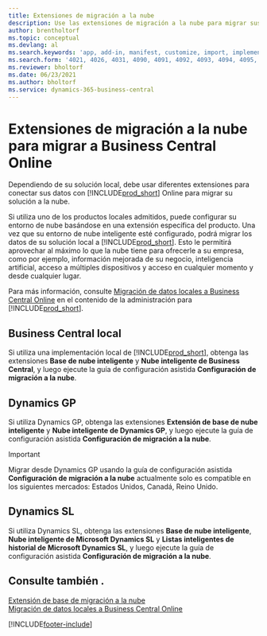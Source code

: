 ```yaml
---
title: Extensiones de migración a la nube
description: Use las extensiones de migración a la nube para migrar sus datos locales a Business Central en línea. Estas extensiones mueven sus datos locales a la nube.
author: brentholtorf
ms.topic: conceptual
ms.devlang: al
ms.search.keywords: 'app, add-in, manifest, customize, import, implement'
ms.search.form: '4021, 4026, 4031, 4090, 4091, 4092, 4093, 4094, 4095, 4096, 4097, 40027,'
ms.reviewer: bholtorf
ms.date: 06/23/2021
ms.author: bholtorf
ms.service: dynamics-365-business-central
---
```


# Extensiones de migración a la nube para migrar a Business Central Online

Dependiendo de su solución local, debe usar diferentes extensiones para conectar sus datos con [!INCLUDE[prod_short](includes/prod_short.md)] Online para migrar su solución a la nube.  

Si utiliza uno de los productos locales admitidos, puede configurar su entorno de nube basándose en una extensión específica del producto. Una vez que su entorno de nube inteligente esté configurado, podrá migrar los datos de su solución local a [!INCLUDE[prod_short](includes/prod_short.md)]. Esto le permitirá aprovechar al máximo lo que la nube tiene para ofrecerle a su empresa, como por ejemplo, información mejorada de su negocio, inteligencia artificial, acceso a múltiples dispositivos y acceso en cualquier momento y desde cualquier lugar.  

Para más información, consulte [Migración de datos locales a Business Central Online](/dynamics365/business-central/dev-itpro/administration/migrate-data) en el contenido de la administración para [!INCLUDE[prod_short](includes/prod_short.md)].  

## Business Central local

Si utiliza una implementación local de [!INCLUDE[prod_short](includes/prod_short.md)], obtenga las extensiones **Base de nube inteligente** y **Nube inteligente de Business Central**, y luego ejecute la guía de configuración asistida **Configuración de migración a la nube**.  

## Dynamics GP

Si utiliza Dynamics GP, obtenga las extensiones **Extensión de base de nube inteligente** y **Nube inteligente de Dynamics GP**, y luego ejecute la guía de configuración asistida **Configuración de migración a la nube**.  

> [!IMPORTANT]
> Migrar desde Dynamics GP usando la guía de configuración asistida **Configuración de migración a la nube** actualmente solo es compatible en los siguientes mercados: Estados Unidos, Canadá, Reino Unido.

## Dynamics SL

Si utiliza Dynamics SL, obtenga las extensiones **Base de nube inteligente**, **Nube inteligente de Microsoft Dynamics SL** y **Listas inteligentes de historial de Microsoft Dynamics SL**, y luego ejecute la guía de configuración asistida **Configuración de migración a la nube**.  

## Consulte también .

[Extensión de base de migración a la nube](ui-extensions-intelligent-cloud.md)  
[Migración de datos locales a Business Central Online](/dynamics365/business-central/dev-itpro/administration/migrate-data)  

[!INCLUDE[footer-include](includes/footer-banner.md)]
